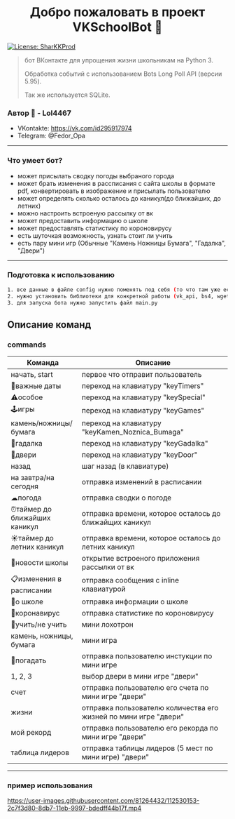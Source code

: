 <h1 align="center">Добро пожаловать в проект VKSchoolBot 👋</h1>

<p>
  <a href="#" target="_blank">
    <img alt="License: SharKKProd" src="https://img.shields.io/badge/License-Lol4467-yellow.svg" />
  </a>
  <a href="https://twitter.com/Sharkker_live" target="_blank">
  </a>
</p>

> бот ВКонтакте для упрощения жизни школьникам на Python 3. 
> 
> Обработка событий с использованием Bots Long Poll API (версии 5.95). 
> 
> Так же используется SQLite.

### Автор 👤 - **Lol4467**

* VKontakte: https://vk.com/id295917974
* Telegram: @Fedor_Opa
____
### Что умеет бот?

* может присылать сводку погоды выбраного города
* может брать изменения в рассписания с сайта школы в формате pdf, конвертировать в изображение и присылать пользователю
* может определять сколько осталось до каникул(до ближайших, до летних)
* можно настроить встроеную рассылку от вк
* может предоставить информацию о школе
* может предоставлять статистику по короновирусу
* есть шуточкая возможность, узнать стоит ли учить
* есть пару мини игр (Обычные "Камень Ножницы Бумага", "Гадалка", "Двери")

____
### Подготовка к использованию

```sh
1. все данные в файле config нужно поменять под себя (то что там уже есть вам не нужно).
2. нужно установить библиотеки для конкретной работы (vk_api, bs4, wget, pdf2image)
3. для запуска бота нужно запустить файл main.py 
```
## Описание команд
### commands
| Команда | Описание |
| ------ | ------ |
| начать, start | первое что отправит пользователь |
| 📌важные даты | переход на клавиатуру "keyTimers" |
| ⚠особое | переход на клавиатуру "keySpecial"  |
| 🕹игры | переход на клавиатуру "keyGames" |
| камень/ножницы/бумага | переход на клавиатуру "keyKamen_Noznica_Bumaga" |
| 🔮гадалка | переход на клавиатуру "keyGadalka" |
| 🚪двери | переход на клавиатуру "keyDoor" |
| назад | шаг назад (в клавиатуре) |
| на завтра/на сегодня | отправка изменений в расписании |
| ☁погода | отправка сводки о погоде |
| ⏰таймер до ближайших каникул | отправка времени, которое осталось до ближайщих каникул |
| ☀таймер до летних каникул  | отправка времени, которое осталось до летних каникул |
| 📰новости школы | открытие встроеного приложения рассылки от вк |
| 📋изменения в расписании | отправка сообщения с inline клавиатурой |
| 🏫о школе | отправка информации о школе |
| 🦠коронавирус | отправка статистике по короновирусу |
| 🎲учить/не учить | мини лохотрон |
| камень, ножницы, бумага | мини игра |
| 🔮погадать | отправка пользователю инстукции по мини игре|
| 1, 2, 3 | выбор двери в мини игре "двери" |
| счет | отправка пользователю его счета по мини игре "двери" |
| жизни | отправка пользователю количества его жизней по мини игре "двери" |
| мой рекорд | отправка пользователю его рекорда по мини игре "двери"  |
| таблица лидеров | отправка таблицы лидеров (5 мест по мини игре) "двери"|
____
### пример использования
https://user-images.githubusercontent.com/81264432/112530153-2c7f3d80-8db7-11eb-9997-bdedff44b17f.mp4


